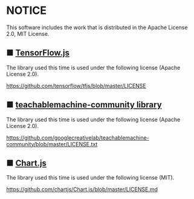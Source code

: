 # NOTICE
This software includes the work that is distributed in the Apache License 2.0, MIT License.

## ■ [TensorFlow.js](https://github.com/tensorflow/tfjs)

The library used this time is used under the following license (Apache License 2.0).

https://github.com/tensorflow/tfjs/blob/master/LICENSE

## ■ [teachablemachine-community library](https://github.com/googlecreativelab/teachablemachine-community/tree/master/libraries/image)

The library used this time is used under the following license (Apache License 2.0).

https://github.com/googlecreativelab/teachablemachine-community/blob/master/LICENSE.txt

## ■ [Chart.js](https://github.com/chartjs/Chart.js)

The library used this time is used under the following license (MIT).

https://github.com/chartjs/Chart.js/blob/master/LICENSE.md
